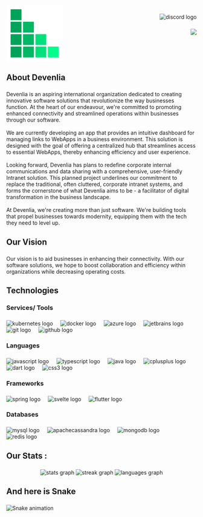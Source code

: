 <img align="left" height="150" src="https://raw.githubusercontent.com/devenlia/.github/9a882c67957e4ad1f70fd795f5d9e3ec565755c6/assets/icon.png"  />

###

<div align="right">
  <img src="https://img.shields.io/static/v1?message=Discord&logo=discord&label=&color=7289DA&logoColor=white&labelColor=&style=for-the-badge" height="25" alt="discord logo"  />
</div>

###

<div align="right">
  <img src="https://profile-counter.glitch.me/jannisdev/count.svg?"  />
</div>

###

<br clear="both">

<h2 align="left">About Devenlia</h2>

###

<p align="left">Devenlia is an aspiring international organization dedicated to creating innovative software solutions that revolutionize the way businesses function. At the heart of our endeavour, we're committed to promoting enhanced connectivity and streamlined operations within businesses through our software.
<br><br>
We are currently developing an app that provides an intuitive dashboard for managing links to WebApps in a business environment. This solution is designed with the goal of offering a centralized hub that streamlines access to essential WebApps, thereby enhancing efficiency and user experience.
<br><br>
Looking forward, Devenlia has plans to redefine corporate internal communications and data sharing with a comprehensive, user-friendly Intranet solution. This planned project underlines our commitment to replace the traditional, often cluttered, corporate intranet systems, and forms the cornerstone of what Devenlia aims to be - a facilitator of digital transformation in the business landscape.
<br><br>
At Devenlia, we're creating more than just software. We're building tools that propel businesses towards modernity, equipping them with the tech they need to level up.</p>

###

<p align="left"></p>

###

<h2 align="left">Our Vision</h2>

###

<p align="left">Our vision is to aid businesses in enhancing their connectivity. With our software solutions, we hope to boost collaboration and efficiency within organizations while decreasing operating costs.</p>

###

<p align="left"></p>

###

<h2 align="left">Technologies</h2>

###

<h3 align="left">Services/ Tools</h3>

###

<div align="left">
  <img src="https://cdn.jsdelivr.net/gh/devicons/devicon/icons/kubernetes/kubernetes-plain.svg" height="40" alt="kubernetes logo"  />
  <img width="12" />
  <img src="https://cdn.jsdelivr.net/gh/devicons/devicon/icons/docker/docker-plain-wordmark.svg" height="40" alt="docker logo"  />
  <img width="12" />
  <img src="https://cdn.jsdelivr.net/gh/devicons/devicon/icons/azure/azure-original.svg" height="40" alt="azure logo"  />
  <img width="12" />
  <img src="https://cdn.jsdelivr.net/gh/devicons/devicon/icons/jetbrains/jetbrains-original.svg" height="40" alt="jetbrains logo"  />
  <img width="12" />
  <img src="https://cdn.simpleicons.org/git/F05032" height="40" alt="git logo"  />
  <img width="12" />
  <img src="https://skillicons.dev/icons?i=github" height="40" alt="github logo"  />
</div>

###

<h3 align="left">Languages</h3>

###

<div align="left">
  <img src="https://cdn.jsdelivr.net/gh/devicons/devicon/icons/javascript/javascript-original.svg" height="40" alt="javascript logo"  />
  <img width="12" />
  <img src="https://cdn.jsdelivr.net/gh/devicons/devicon/icons/typescript/typescript-original.svg" height="40" alt="typescript logo"  />
  <img width="12" />
  <img src="https://cdn.jsdelivr.net/gh/devicons/devicon/icons/java/java-original.svg" height="40" alt="java logo"  />
  <img width="12" />
  <img src="https://cdn.simpleicons.org/c++/00599C" height="40" alt="cplusplus logo"  />
  <img width="12" />
  <img src="https://cdn.jsdelivr.net/gh/devicons/devicon/icons/dart/dart-original.svg" height="40" alt="dart logo"  />
  <img width="12" />
  <img src="https://cdn.simpleicons.org/css3/1572B6" height="40" alt="css3 logo"  />
</div>

###

<h3 align="left">Frameworks</h3>

###

<div align="left">
  <img src="https://cdn.jsdelivr.net/gh/devicons/devicon/icons/spring/spring-original.svg" height="40" alt="spring logo"  />
  <img width="12" />
  <img src="https://cdn.jsdelivr.net/gh/devicons/devicon/icons/svelte/svelte-original.svg" height="40" alt="svelte logo"  />
  <img width="12" />
  <img src="https://cdn.jsdelivr.net/gh/devicons/devicon/icons/flutter/flutter-original.svg" height="40" alt="flutter logo"  />
</div>

###

<h3 align="left">Databases</h3>

###

<div align="left">
  <img src="https://cdn.jsdelivr.net/gh/devicons/devicon/icons/mysql/mysql-original.svg" height="40" alt="mysql logo"  />
  <img width="12" />
  <img src="https://cdn.simpleicons.org/apachecassandra/1287B1" height="40" alt="apachecassandra logo"  />
  <img width="12" />
  <img src="https://cdn.simpleicons.org/mongodb/47A248" height="40" alt="mongodb logo"  />
  <img width="12" />
  <img src="https://cdn.simpleicons.org/redis/DC382D" height="40" alt="redis logo"  />
</div>

###

<p align="left"></p>

###

<h2 align="left">Our Stats :</h2>

###

<div align="center">
  <img src="https://github-readme-stats.vercel.app/api?username=jannisdev&hide_title=false&hide_rank=false&show_icons=true&include_all_commits=true&count_private=true&disable_animations=false&theme=github_dark&locale=en&hide_border=true&order=1" height="200" alt="stats graph"  />
  <img src="https://streak-stats.demolab.com?user=jannisdev&locale=en&mode=daily&theme=github_dark&hide_border=true&border_radius=5&order=3" height="200" alt="streak graph"  />
  <img src="https://github-readme-stats.vercel.app/api/top-langs?username=jannisdev&locale=en&hide_title=false&layout=compact&card_width=320&langs_count=5&theme=github_dark&hide_border=true&order=2" height="200" alt="languages graph"  />
</div>

###

<p align="left"></p>

###

<h2 align="left">And here is Snake</h2>

###

<img src="https://raw.githubusercontent.com/jannisdev/jannisdev/output/snake.svg" alt="Snake animation" />

###
